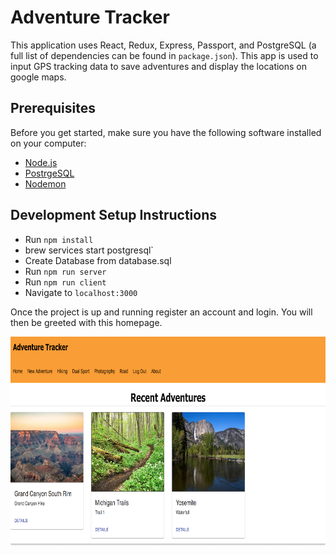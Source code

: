 # Adventure Tracker
This application uses React, Redux, Express, Passport, and PostgreSQL (a full list of dependencies can be found in `package.json`). This app is used to input GPS tracking data to save adventures and display the locations on google maps. 

## Prerequisites

Before you get started, make sure you have the following software installed on your computer:

- [Node.js](https://nodejs.org/en/)
- [PostrgeSQL](https://www.postgresql.org/)
- [Nodemon](https://nodemon.io/)




## Development Setup Instructions

* Run `npm install`
* brew services start postgresql`
* Create Database from database.sql
* Run `npm run server`
* Run `npm run client`
* Navigate to `localhost:3000`


Once the project is up and running register an account and login. You will then be greeted with this homepage. 

![comments](wireframes/AdventureTracker2.png)








